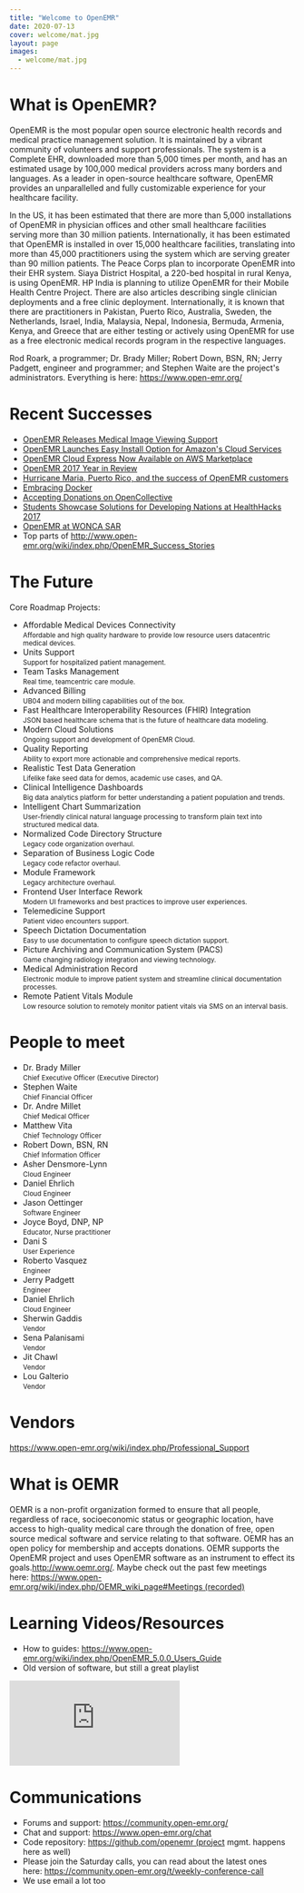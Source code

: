 ```yaml
---
title: "Welcome to OpenEMR"
date: 2020-07-13
cover: welcome/mat.jpg
layout: page
images:
  - welcome/mat.jpg
---
```


# What is OpenEMR?

OpenEMR is the most popular open source electronic health records and medical practice management solution. It is maintained by a vibrant community of volunteers and support professionals. The system is a Complete EHR, downloaded more than 5,000 times per month, and has an estimated usage by 100,000 medical providers across many borders and languages. As a leader in open-source healthcare software, OpenEMR provides an unparallelled and fully customizable experience for your healthcare facility. 

In the US, it has been estimated that there are more than 5,000 installations of OpenEMR in physician offices and other small healthcare facilities serving more than 30 million patients. Internationally, it has been estimated that OpenEMR is installed in over 15,000 healthcare facilities, translating into more than 45,000 practitioners using the system which are serving greater than 90 million patients. The Peace Corps plan to incorporate OpenEMR into their EHR system. Siaya District Hospital, a 220-bed hospital in rural Kenya, is using OpenEMR. HP India is planning to utilize OpenEMR for their Mobile Health Centre Project. There are also articles describing single clinician deployments and a free clinic deployment. Internationally, it is known that there are practitioners in Pakistan, Puerto Rico, Australia, Sweden, the Netherlands, Israel, India, Malaysia, Nepal, Indonesia, Bermuda, Armenia, Kenya, and Greece that are either testing or actively using OpenEMR for use as a free electronic medical records program in the respective languages.

Rod Roark, a programmer; Dr. Brady Miller; Robert Down, BSN, RN; Jerry Padgett, engineer and programmer; and Stephen Waite are the project's administrators. Everything is here: https://www.open-emr.org/

# Recent Successes

* [OpenEMR Releases Medical Image Viewing Support](http://www.openhealthnews.com/content/openemr-releases-medical-image-viewing-support)
* [OpenEMR Launches Easy Install Option for Amazon's Cloud Services](http://www.openhealthnews.com/content/openemr-launches-easy-install-option-amazons-cloud-services)
* [OpenEMR Cloud Express Now Available on AWS Marketplace](https://www.emrandehrnews.com/2017/12/20/openemr-cloud-express-now-available-on-aws-marketplace/)
* [OpenEMR 2017 Year in Review](https://www.open-emr.org/year-in-review/)
* [Hurricane Maria, Puerto Rico, and the success of OpenEMR customers](https://openemr.blog/post/hurricane-maria-puerto-rico-openemr-success/)
* [Embracing Docker](https://openemr.blog/post/embracing-docker/)
* [Accepting Donations on OpenCollective](https://openemr.blog/post/accepting-donations-on-opencollective/)
* [Students Showcase Solutions for Developing Nations at HealthHacks 2017](https://openemr.blog/post/success-at-healthhacks-2017/)
* [OpenEMR at WONCA SAR](https://openemr.blog/post/openemr-at-wonca-2017/)
* Top parts of http://www.open-emr.org/wiki/index.php/OpenEMR_Success_Stories

# The Future

Core Roadmap Projects:

* Affordable Medical Devices Connectivity<br/><small>Affordable and high ­quality hardware to provide low resource users data­centric medical devices.</small></small>
* Units Support<br/><small>Support for hospitalized patient management.</small>
* Team Tasks Management<br/><small>Real time, team­centric care module.</small>
* Advanced Billing<br/><small>UB04 and modern billing capabilities out of the box.</small>
* Fast Healthcare Interoperability Resources (FHIR) Integration<br/><small>JSON­ based healthcare schema that is the future of healthcare data modeling.</small>
* Modern Cloud Solutions<br/><small>Ongoing support and development of OpenEMR Cloud.</small>
* Quality Reporting<br/><small>Ability to export more actionable and comprehensive medical reports.</small>
* Realistic Test Data Generation<br/><small>Life­like fake seed data for demos, academic use cases, and QA.</small>
* Clinical Intelligence Dashboards<br/><small>Big data analytics platform for better understanding a patient population and trends.</small>
* Intelligent Chart Summarization<br/><small>User-friendly clinical natural language processing to transform plain text into structured medical data.</small>
* Normalized Code Directory Structure<br/><small>Legacy code organization overhaul.</small>
* Separation of Business Logic Code<br/><small>Legacy code refactor overhaul.</small>
* Module Framework<br/><small>Legacy architecture overhaul.</small>
* Frontend User Interface Rework<br/><small>Modern UI frameworks and best practices to improve user experiences.</small>
* Telemedicine Support<br/><small>Patient video encounters support.</small>
* Speech Dictation Documentation<br/><small>Easy to use documentation to configure speech dictation support.</small>
* Picture Archiving and Communication System (PACS)<br/><small>Game changing radiology integration and viewing technology.</small>
* Medical Administration Record<br/><small>Electronic module to improve patient system and streamline clinical documentation processes.</small>
* Remote Patient Vitals Module<br/><small>Low resource solution to remotely monitor patient vitals via SMS on an interval basis.</small>

# People to meet

* Dr. Brady Miller<br/><small>Chief Executive Officer (Executive Director)</small>
* Stephen Waite<br/><small>Chief Financial Officer</small>
* Dr. Andre Millet<br/><small>Chief Medical Officer</small>
* Matthew Vita<br/><small>Chief Technology Officer</small>
* Robert Down, BSN, RN<br/><small>Chief Information Officer</small>
* Asher Densmore-Lynn<br/><small>Cloud Engineer</small>
* Daniel Ehrlich<br/><small>Cloud Engineer</small>
* Jason Oettinger<br/><small>Software Engineer</small>
* Joyce Boyd, DNP, NP<br/><small>Educator, Nurse practitioner </small>
* Dani S<br/><small>User Experience</small>
* Roberto Vasquez<br/><small>Engineer</small>
* Jerry Padgett<br/><small>Engineer</small>
* Daniel Ehrlich<br/><small>Cloud Engineer</small>
* Sherwin Gaddis<br/><small>Vendor</small>
* Sena Palanisami<br/><small>Vendor</small>
* Jit Chawl<br/><small>Vendor</small>
* Lou Galterio<br/><small>Vendor</small>

# Vendors

https://www.open-emr.org/wiki/index.php/Professional_Support

# What is OEMR

OEMR is a non-profit organization formed to ensure that all people, regardless of race, socioeconomic status or geographic location, have access to high-quality medical care through the donation of free, open source medical software and service relating to that software. OEMR has an open policy for membership and accepts donations. OEMR supports the OpenEMR project and uses OpenEMR software as an instrument to effect its goals.http://www.oemr.org/. Maybe check out the past few meetings here: https://www.open-emr.org/wiki/index.php/OEMR_wiki_page#Meetings (recorded)

# Learning Videos/Resources

* How to guides: https://www.open-emr.org/wiki/index.php/OpenEMR_5.0.0_Users_Guide
* Old version of software, but still a great playlist

<div class="embed-responsive embed-responsive-16by9">
<iframe class="embed-responsive-item" src="https://www.youtube.com/embed/9iOfFsMf7yY" frameborder="0" allow="autoplay; encrypted-media" allowfullscreen></iframe>
</div>


# Communications

* Forums and support: https://community.open-emr.org/
* Chat and support: https://www.open-emr.org/chat
* Code repository: https://github.com/openemr (project mgmt. happens here as well)
* Please join the Saturday calls, you can read about the latest ones here: https://community.open-emr.org/t/weekly-conference-call
* We use email a lot too
